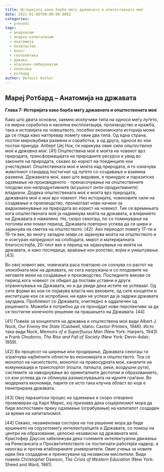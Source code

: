 ```yaml
---
title: Историјата како борба меѓу државната и општествената моќ
date: 2021-01-08T00:00:00.000Z
categories:
  - prevodi
tags:
  - анархизам
  - анархо-капитализам
  - анатомија
  - безвластие
  - власт
  - геополитика
  - држава
  - класичен-либерализам
  - политика
  - ротбард
author: Default Author
---
```


## **Мaреј Ротбард – Анатомија на државата**

**Глава 7:** **Историјата како борба меѓу државната и општествената моќ**

Како што двата основни, заемно исклучиви типа на односи меѓу луѓето, се мирна соработка и насилна експлоатација, производство и кражба, така и историјата на човештвото, посебно економската историја може да се гледа како натпревар помеѓу овие два типа. Од една страна, постои мирољубива размена и соработка; а од друга, односи во кои постои принуда. Алберт Џеј Нок, ги нарекува овие сили _општествена моќ_ и _државна моќ_. \[41\] Општествена моќ е моќта на човекот врз природата, трансформацијата на природните ресурси и увид во законите на природата, секако во корист на поединците кои учествуваат. Општествената моќ е моќта над природата, и го означува животниот стандард постигнат од луѓето со создавање и взаемна размена. Државната моќ, како што видовме, е принудно и паразитско одземање на произведеното - пренасочување на општествените плодови кон непродуктивните (всушност _анти-продуктивните)_ владеачи. Додека општествената моќ е моќта врз природата, државната моќ е _моќ врз човекот_. Низ историјата, човековите сили на создавање и производство, пронаоѓаат нови начини за видоизменување на природата во корист на човекот. Тие се времињата кога општествената моќ ja надминува моќта на државата, а влијанието на Државата е намалено. Но, скоро секогаш, по со поминување на поголем или помал период, Државата повторно успева да се шири и зајакнува на сметка на општеството. \[42\]  Ако периодот помеѓу 17-ти и 19-ти век, во многу западни земји се зајакнува моќта на општеството и е осигуран напредокот на слободата, мирот и материјалната благосостојба, 20-тиот век е период на зајакнување на моќта на државата, и како последица, враќање кон ропство, војна и уништување. \[43\]

Во овој новиот век, човечката раса повторно се соочува со растот на злокобната моќ на државата, но сега наоружана и со плодовите на неговите моќи на создавање и производство. Последните векови се период кога човекот се обидел да постави уставни и други ограничувања на Државата, но и да увиди дека истите не успеваат. Од сите форми во кои се појавува власта низ вековите, од сите концепти и институции кои се испробани, ни еден не успеал да ја задржи државата зауздана. Проблемот со Државата, очигледно е оддалечен од решението. Можеби е потребно да се пронајдат нови перспективи за да се постигне конечното решение на прашањето на Државата. \[44\]

\[41\] Повеќе за концептите на државна и општествена моќ види Albert J. Nock, _Our Enemy the State_ (Caldwell, Idaho: Caxton Printers, 1946). Исто така види Nock, _Memoirs of a Superfluous Man_ (New York: Harpers, 1943) и Frank Chodorov, _The Rise and Fall of Society_ (New York: Devin-Adair, 1959).

\[42\] Во процесот на ширење или продирање, Државата секогаш ги зграпчува најбитните _области_ во економијата и општеството. Тоа се монопол на насилството, монопол на правосудната моќ, каналите на комуникација и транспортот (пошти, патишта, реки, воздушни рути), системите за наводнување во ориенталните деспотии и образованието, со кои успева да ги обликува размислувањата на идните граѓани. Во модерната економија, парите се исто така клучна област во која е пенетрирана државата.

\[43\] Овој паразитски процес на одземање е скоро отворено промовиран од Карл Маркс, кој признава дека социјализмот мора да биде воспоставен преку одземање (ограбување) на капиталот создаден за време на капитализмот.

\[44\] Секако, незаменлива состојка на тоа решение мора да биде кршењето на сојузотомеѓу интелектуалците и Државата, со помош на центри на образование, целосно независни од државната моќ. Кристофер Даусон забележува дека големите интелектуални движења на Ренесансата и Просветителството се постигнати работејќи надвор, а некогаш и против етаблираните универзитети. Овие учења за новите идеи беа создадени и пренесувани од независни мислители. Види повеќе Christopher Dawson, _The Crisis of Western Education_ (New York: Sheed and Ward, 1961).
